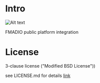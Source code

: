 # Intro 

![Alt text](http://fmad.io/analytics/logo_capmerge.png "fmadio platform integration")

FMADIO public platform integration 

# License

3-clause license ("Modified BSD License"))

see LICENSE.md for details
[link](https://github.com/fmadio/platform/LICENSE.md)


